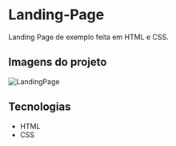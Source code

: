 # Landing-Page
Landing Page de exemplo feita em HTML e CSS.

## Imagens do projeto


![LandingPage](https://github.com/MateusMaiaSiqueira/Landing-Page/assets/123660417/ec17963c-7e9b-41b6-96f5-df93d11e6dcb)


## Tecnologias

- HTML
- CSS

